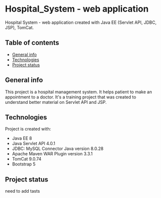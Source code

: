 # Hospital_System -  web application
Hospital System - web application created with Java EE (Servlet API, JDBC, JSP), TomCat.

## Table of contents
* [General info](#general-info)
* [Technologies](#technologies)
* [Project status](#project-status)

## General info
This project is a hospital management system. It helps patient to make an appointment to a doctor. It's a training project that was created to understand better material on Servlet API and JSP.

## Technologies
Project is created with:
* Java EE 8
* Java Servlet API 4.0.1
* JDBC: MySQL Connector Java version 8.0.28
* Apache Maven WAR Plugin version 3.3.1
* TomCat 9.0.74
* Bootstrap 5

## Project status
need to add tasts
